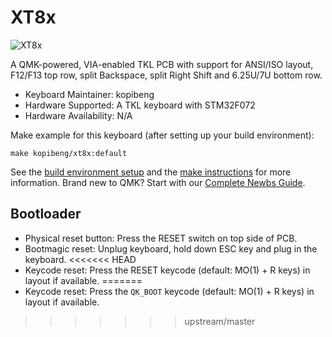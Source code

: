# XT8x

![XT8x](https://i.imgur.com/J8QqWWq.png)

A QMK-powered, VIA-enabled TKL PCB with support for ANSI/ISO layout, F12/F13 top row, split Backspace, split Right Shift and 6.25U/7U bottom row. 

* Keyboard Maintainer: kopibeng
* Hardware Supported: A TKL keyboard with STM32F072
* Hardware Availability: N/A

Make example for this keyboard (after setting up your build environment):

    make kopibeng/xt8x:default
    
See the [build environment setup](https://docs.qmk.fm/#/getting_started_build_tools) and the [make instructions](https://docs.qmk.fm/#/getting_started_make_guide) for more information. Brand new to QMK? Start with our [Complete Newbs Guide](https://docs.qmk.fm/#/newbs).

## Bootloader

* Physical reset button: Press the RESET switch on top side of PCB.
* Bootmagic reset: Unplug keyboard, hold down ESC key and plug in the keyboard.
<<<<<<< HEAD
* Keycode reset: Press the RESET keycode (default: MO(1) + R keys) in layout if available.
=======
* Keycode reset: Press the `QK_BOOT` keycode (default: MO(1) + R keys) in layout if available.
>>>>>>> upstream/master
